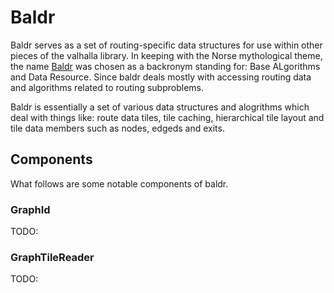 # Baldr

Baldr serves as a set of routing-specific data structures for use within other pieces of the valhalla library. In keeping with the Norse mythological theme, the name [Baldr](http://en.wikipedia.org/wiki/Baldr) was chosen as a backronym standing for: Base ALgorithms and Data Resource. Since baldr deals mostly with accessing routing data and algorithms related to routing subproblems.


Baldr is essentially a set of various data structures and alogrithms which deal with things like: route data tiles, tile caching, hierarchical tile layout and tile data members such as nodes, edgeds and exits.

## Components

What follows are some notable components of baldr.

### GraphId

TODO:

### GraphTileReader

TODO:
